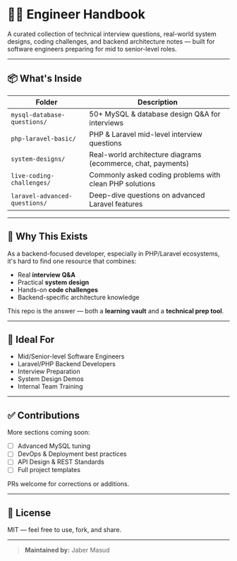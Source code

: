 # 👨‍💻 Engineer Handbook

A curated collection of technical interview questions, real-world system designs, coding challenges, and backend architecture notes — built for software engineers preparing for mid to senior-level roles.

---

## 📦 What's Inside

| Folder | Description |
|--------|-------------|
| `mysql-database-questions/` | 50+ MySQL & database design Q&A for interviews |
| `php-laravel-basic/`        | PHP & Laravel mid-level interview questions |
| `system-designs/`           | Real-world architecture diagrams (ecommerce, chat, payments) |
| `live-coding-challenges/`   | Commonly asked coding problems with clean PHP solutions |
| `laravel-advanced-questions/` | Deep-dive questions on advanced Laravel features |

---

## 🎯 Why This Exists

As a backend-focused developer, especially in PHP/Laravel ecosystems, it's hard to find one resource that combines:

- Real **interview Q&A**
- Practical **system design**
- Hands-on **code challenges**
- Backend-specific architecture knowledge

This repo is the answer — both a **learning vault** and a **technical prep tool**.

---

## 🧠 Ideal For

- Mid/Senior-level Software Engineers
- Laravel/PHP Backend Developers
- Interview Preparation
- System Design Demos
- Internal Team Training

---

## ✅ Contributions

More sections coming soon:
- [ ] Advanced MySQL tuning
- [ ] DevOps & Deployment best practices
- [ ] API Design & REST Standards
- [ ] Full project templates

PRs welcome for corrections or additions.

---

## 📄 License

MIT — feel free to use, fork, and share.

---

> **Maintained by:** Jaber Masud
